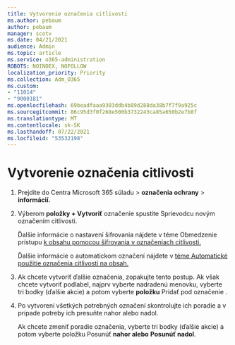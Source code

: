 ```yaml
---
title: Vytvorenie označenia citlivosti
ms.author: pebaum
author: pebaum
manager: scotv
ms.date: 04/21/2021
audience: Admin
ms.topic: article
ms.service: o365-administration
ROBOTS: NOINDEX, NOFOLLOW
localization_priority: Priority
ms.collection: Adm_O365
ms.custom:
- "11014"
- "9000181"
ms.openlocfilehash: 69beadfaaa9303ddb4b89d288da38b7f7f9a925c
ms.sourcegitcommit: 86c95d3f0f268e500b3732243ca85a650b2e7b8f
ms.translationtype: MT
ms.contentlocale: sk-SK
ms.lasthandoff: 07/22/2021
ms.locfileid: "53532198"
---
```

# <a name="how-to-create-a-sensitivity-label"></a>Vytvorenie označenia citlivosti

1. Prejdite do Centra Microsoft 365 súladu > **označenia ochrany**  >  **informácií.**

1. Výberom **položky + Vytvoriť** označenie spustite Sprievodcu novým označením citlivosti.

    Ďalšie informácie o nastavení šifrovania nájdete v téme Obmedzenie prístupu [k obsahu pomocou šifrovania v označeniach citlivosti.](https://go.microsoft.com/fwlink/?linkid=2106331)

    Ďalšie informácie o automatickom označení nájdete v [téme Automatické použitie označenia citlivosti na obsah.](https://go.microsoft.com/fwlink/?linkid=2105837)

1. Ak chcete vytvoriť ďalšie označenia, zopakujte tento postup. Ak však chcete vytvoriť podlabel, najprv vyberte nadradenú menovku, vyberte tri bodky (ďalšie akcie) a potom vyberte **položku** Pridať pod označenie .

1. Po vytvorení všetkých potrebných označení skontrolujte ich poradie a v prípade potreby ich presuňte nahor alebo nadol. 
    
    Ak chcete zmeniť poradie označenia, vyberte tri bodky (ďalšie akcie) a potom vyberte položku Posunúť **nahor alebo** **Posunúť nadol**.

